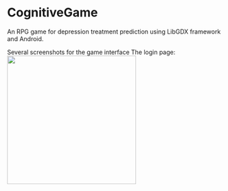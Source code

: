 # CognitiveGame
An RPG game for depression treatment prediction using LibGDX framework and Android.

Several screenshots for the game interface
The login page:
<img src="/Screenshots/login.gif" width="300">

